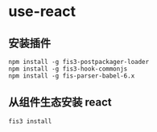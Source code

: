 use-react
====================


## 安装插件

```
npm install -g fis3-postpackager-loader
npm install -g fis3-hook-commonjs
npm install -g fis-parser-babel-6.x
```

## 从组件生态安装 react

```
fis3 install
```
